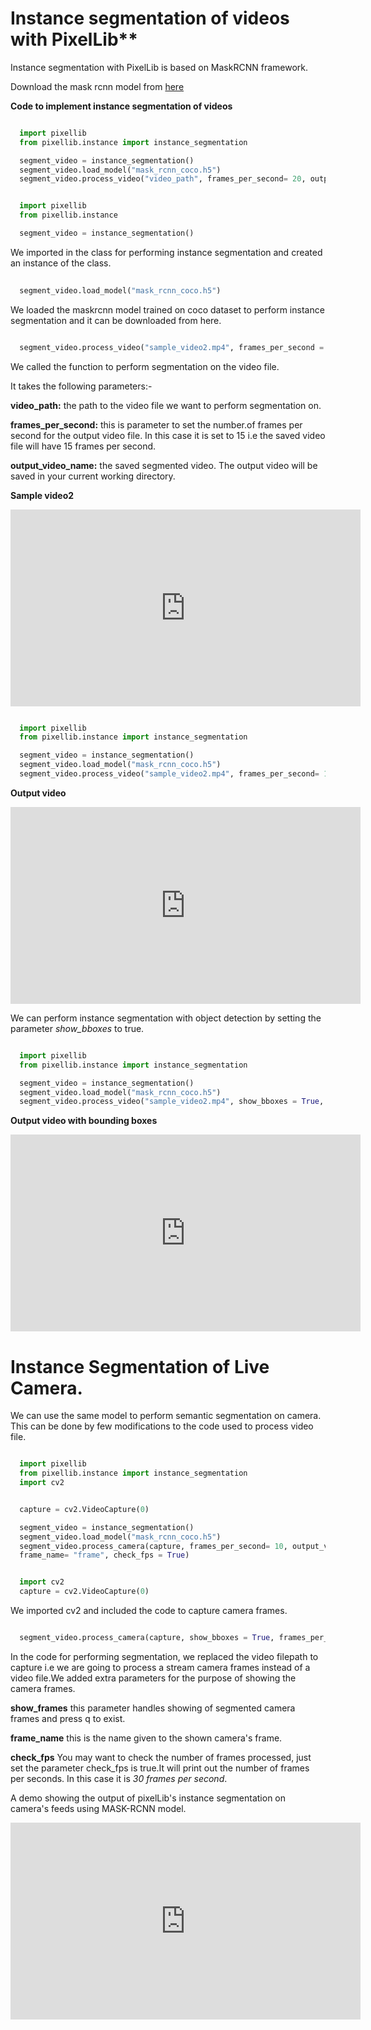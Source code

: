 # Instance segmentation of videos with PixelLib**

Instance segmentation with PixelLib is based on MaskRCNN framework.

Download the mask rcnn model from [here](https://github.com/ayoolaolafenwa/PixelLib/releases/download/1.2/mask_rcnn_coco.h5)

**Code to implement instance segmentation of videos**


```python

  import pixellib
  from pixellib.instance import instance_segmentation

  segment_video = instance_segmentation()
  segment_video.load_model("mask_rcnn_coco.h5")
  segment_video.process_video("video_path", frames_per_second= 20, output_video_name="path_to_outputvideo")

```
```python

  import pixellib
  from pixellib.instance 

  segment_video = instance_segmentation()
```

We imported in the class for performing instance segmentation and created an instance of the class.

```python
  
  segment_video.load_model("mask_rcnn_coco.h5")
```

We loaded the maskrcnn model trained on coco dataset to perform instance segmentation and it can be downloaded from here.

```python

  segment_video.process_video("sample_video2.mp4", frames_per_second = 20, output_video_name = "output_video.mp4")
```
We called the function  to perform segmentation on the video file.

It takes the following parameters:-

**video_path:** the path to the video file we want to perform segmentation on.

**frames_per_second:** this is parameter to set the number.of frames per second for the output video file. In this case it is set to 15 i.e the saved video file will have 15 frames per second.

**output_video_name:** the saved segmented video. The output video will be saved in your current working directory.  

**Sample video2**

<iframe width="560" height="315"
src="https://www.youtube.com/embed/EivIBccZURA" 
frameborder="0" 
allow="accelerometer; autoplay; encrypted-media; gyroscope; picture-in-picture" 
allowfullscreen></iframe>



```python

  import pixellib
  from pixellib.instance import instance_segmentation

  segment_video = instance_segmentation()
  segment_video.load_model("mask_rcnn_coco.h5")
  segment_video.process_video("sample_video2.mp4", frames_per_second= 15, output_video_name="output_video.mp4")
```
**Output video**

<iframe width="560" height="315"
src="https://www.youtube.com/embed/yu03363mlNM" 
frameborder="0" 
allow="accelerometer; autoplay; encrypted-media; gyroscope; picture-in-picture" 
allowfullscreen></iframe>



We can perform instance segmentation with object detection by setting the parameter *show_bboxes* to true.


```python

  import pixellib
  from pixellib.instance import instance_segmentation

  segment_video = instance_segmentation()
  segment_video.load_model("mask_rcnn_coco.h5")
  segment_video.process_video("sample_video2.mp4", show_bboxes = True, frames_per_second= 15, output_video_name="output_video.mp4")
```


**Output video with bounding boxes**

<iframe width="560" height="315"
src="https://www.youtube.com/embed/bGPO1bCZLAo" 
frameborder="0" 
allow="accelerometer; autoplay; encrypted-media; gyroscope; picture-in-picture" 
allowfullscreen></iframe>




# Instance Segmentation of Live Camera.

We can use the same model to perform semantic segmentation on camera. This can be done by few modifications to the code used to process video file.

```python

  import pixellib
  from pixellib.instance import instance_segmentation
  import cv2


  capture = cv2.VideoCapture(0)

  segment_video = instance_segmentation()
  segment_video.load_model("mask_rcnn_coco.h5")
  segment_video.process_camera(capture, frames_per_second= 10, output_video_name="output_video.mp4", show_frames= True,
  frame_name= "frame", check_fps = True)
```

```python

  import cv2 
  capture = cv2.VideoCapture(0)
```

We imported cv2 and included the code to capture camera frames.

```python

  segment_video.process_camera(capture, show_bboxes = True, frames_per_second = 15, output_video_name = "output_video.mp4, show_frames = True, frame_name = "frame")  
```

In the code for performing segmentation, we replaced the video filepath to capture i.e we are going to process a stream camera frames instead of a video file.We added extra parameters for the purpose of showing the camera frames.
  
**show_frames** this parameter handles showing of segmented camera frames and press q to exist.

**frame_name** this is the name given to the shown camera's frame.

**check_fps** You may want to check the number of frames processed, just set the parameter check_fps is true.It will print out the number of frames per seconds. In this case it is *30 frames per second*.


A demo showing the output of pixelLib's instance segmentation on camera's feeds using MASK-RCNN model.

<iframe width="560" height="315"
src="https://www.youtube.com/embed/HD1m-g7cOKw&list=PLtFkVrcr8LqNgbwdOb6of5X19ytm4ycHC&index=6&t=0s" 
frameborder="0" 
allow="accelerometer; autoplay; encrypted-media; gyroscope; picture-in-picture" 
allowfullscreen></iframe>